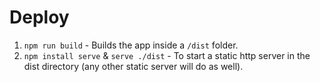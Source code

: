 # Deploy
1. `npm run build` - Builds the app inside a `/dist` folder.
2. `npm install serve` & `serve ./dist` - To start a static http server in the dist directory (any other static server will do as well).